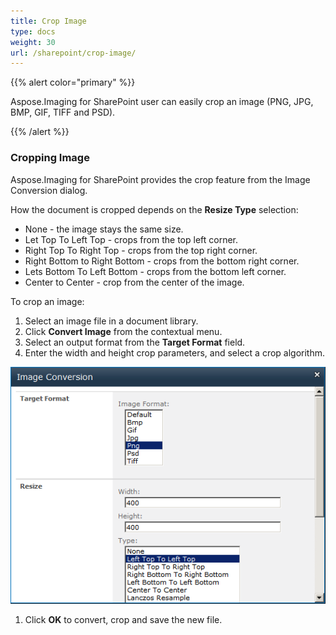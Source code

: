 ```yaml
---
title: Crop Image
type: docs
weight: 30
url: /sharepoint/crop-image/
---
```


{{% alert color="primary" %}} 

Aspose.Imaging for SharePoint user can easily crop an image (PNG, JPG, BMP, GIF, TIFF and PSD).

{{% /alert %}} 
### **Cropping Image**
Aspose.Imaging for SharePoint provides the crop feature from the Image Conversion dialog. 

How the document is cropped depends on the **Resize Type** selection:

- None - the image stays the same size.
- Let Top To Left Top - crops from the top left corner.
- Right Top To Right Top - crops from the top right corner.
- Right Bottom to Right Bottom - crops from the bottom right corner.
- Lets Bottom To Left Bottom - crops from the bottom left corner.
- Center to Center - crop from the center of the image.

To crop an image:

1. Select an image file in a document library.
1. Click **Convert Image** from the contextual menu.
1. Select an output format from the **Target Format** field.
1. Enter the width and height crop parameters, and select a crop algorithm. 

![todo:image_alt_text](crop-image_1.png)

1. Click **OK** to convert, crop and save the new file.
